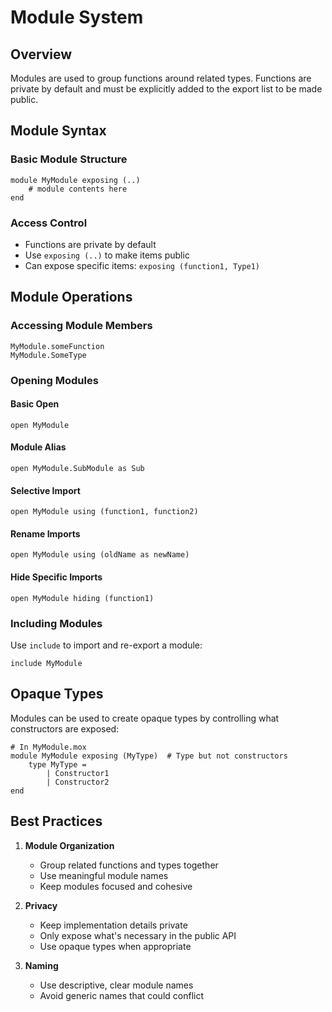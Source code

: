 # Module System

## Overview

Modules are used to group functions around related types. Functions are private by default and must be explicitly added to the export list to be made public.

## Module Syntax

### Basic Module Structure

```mox
module MyModule exposing (..)
    # module contents here
end
```

### Access Control

- Functions are private by default
- Use `exposing (..)` to make items public
- Can expose specific items: `exposing (function1, Type1)`

## Module Operations

### Accessing Module Members

```mox
MyModule.someFunction
MyModule.SomeType
```

### Opening Modules

#### Basic Open

```mox
open MyModule
```

#### Module Alias

```mox
open MyModule.SubModule as Sub
```

#### Selective Import

```mox
open MyModule using (function1, function2)
```

#### Rename Imports

```mox
open MyModule using (oldName as newName)
```

#### Hide Specific Imports

```mox
open MyModule hiding (function1)
```

### Including Modules

Use `include` to import and re-export a module:
```mox
include MyModule
```

## Opaque Types

Modules can be used to create opaque types by controlling what constructors are exposed:

```mox
# In MyModule.mox
module MyModule exposing (MyType)  # Type but not constructors
    type MyType = 
        | Constructor1 
        | Constructor2
end
```

## Best Practices

1. **Module Organization**
   - Group related functions and types together
   - Use meaningful module names
   - Keep modules focused and cohesive

2. **Privacy**
   - Keep implementation details private
   - Only expose what's necessary in the public API
   - Use opaque types when appropriate

3. **Naming**
   - Use descriptive, clear module names
   - Avoid generic names that could conflict

